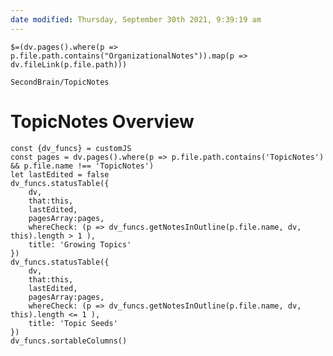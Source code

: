 ```yaml
---
date modified: Thursday, September 30th 2021, 9:39:19 am
---
```

`$=(dv.pages().where(p => p.file.path.contains("OrganizationalNotes")).map(p => dv.fileLink(p.file.path)))`
```ActivityHistory
SecondBrain/TopicNotes
```

# TopicNotes Overview

```dataviewjs
const {dv_funcs} = customJS
const pages = dv.pages().where(p => p.file.path.contains('TopicNotes') && p.file.name !== 'TopicNotes')
let lastEdited = false
dv_funcs.statusTable({
	dv,
	that:this,
	lastEdited,
	pagesArray:pages,
	whereCheck: (p => dv_funcs.getNotesInOutline(p.file.name, dv, this).length > 1 ),
	title: 'Growing Topics'
})
dv_funcs.statusTable({
	dv,
	that:this,
	lastEdited,
	pagesArray:pages,
	whereCheck: (p => dv_funcs.getNotesInOutline(p.file.name, dv, this).length <= 1 ),
	title: 'Topic Seeds'
})
dv_funcs.sortableColumns()
```

